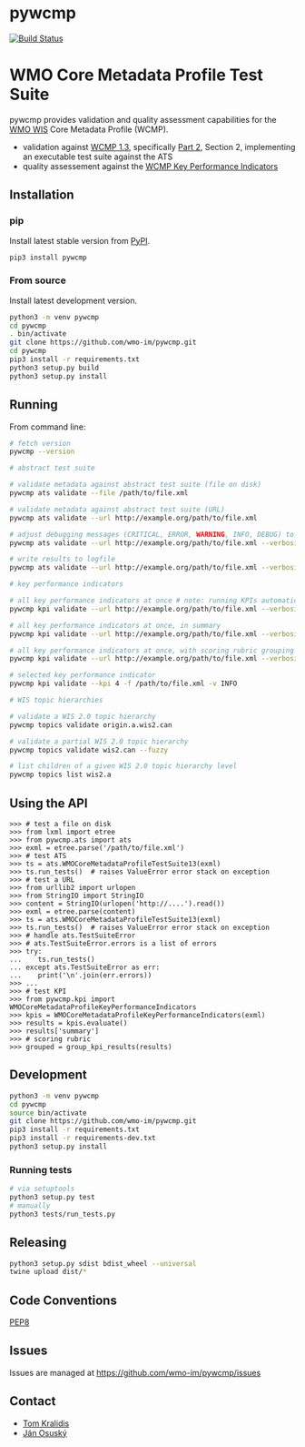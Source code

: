 # pywcmp

[![Build Status](https://github.com/wmo-im/pywcmp/workflows/build%20%E2%9A%99%EF%B8%8F/badge.svg)](https://github.com/wmo-im/pywcmp/actions)

# WMO Core Metadata Profile Test Suite

pywcmp provides validation and quality assessment capabilities for the [WMO
WIS](https://community.wmo.int/activity-areas/wis/wis-overview) Core Metadata
Profile (WCMP).

- validation against [WCMP 1.3](http://wis.wmo.int/2013/metadata/version_1-3-0/WMO_Core_Metadata_Profile_v1.3_Part_1.pdf), specifically [Part 2](http://wis.wmo.int/2013/metadata/version_1-3-0/WMO_Core_Metadata_Profile_v1.3_Part_2.pdf), Section 2, implementing an executable test suite against the ATS
- quality assessement against the [WCMP Key Performance Indicators](https://community.wmo.int/activity-areas/wis/wis-metadata-kpis)

## Installation

### pip

Install latest stable version from [PyPI](https://pypi.org/project/pywcmp).

```bash
pip3 install pywcmp
```

### From source

Install latest development version.

```bash
python3 -m venv pywcmp
cd pywcmp
. bin/activate
git clone https://github.com/wmo-im/pywcmp.git
cd pywcmp
pip3 install -r requirements.txt
python3 setup.py build
python3 setup.py install
```

## Running

From command line:
```bash
# fetch version
pywcmp --version

# abstract test suite

# validate metadata against abstract test suite (file on disk)
pywcmp ats validate --file /path/to/file.xml

# validate metadata against abstract test suite (URL)
pywcmp ats validate --url http://example.org/path/to/file.xml

# adjust debugging messages (CRITICAL, ERROR, WARNING, INFO, DEBUG) to stdout
pywcmp ats validate --url http://example.org/path/to/file.xml --verbosity DEBUG

# write results to logfile
pywcmp ats validate --url http://example.org/path/to/file.xml --verbosity DEBUG --logfile /tmp/foo.txt

# key performance indicators

# all key performance indicators at once # note: running KPIs automatically runs the ats
pywcmp kpi validate --url http://example.org/path/to/file.xml --verbosity DEBUG

# all key performance indicators at once, in summary
pywcmp kpi validate --url http://example.org/path/to/file.xml --verbosity DEBUG --summary

# all key performance indicators at once, with scoring rubric grouping
pywcmp kpi validate --url http://example.org/path/to/file.xml --verbosity DEBUG --group

# selected key performance indicator
pywcmp kpi validate --kpi 4 -f /path/to/file.xml -v INFO

# WIS topic hierarchies

# validate a WIS 2.0 topic hierarchy
pywcmp topics validate origin.a.wis2.can

# validate a partial WIS 2.0 topic hierarchy
pywcmp topics validate wis2.can --fuzzy

# list children of a given WIS 2.0 topic hierarchy level
pywcmp topics list wis2.a

```

## Using the API
```pycon
>>> # test a file on disk
>>> from lxml import etree
>>> from pywcmp.ats import ats
>>> exml = etree.parse('/path/to/file.xml')
>>> # test ATS
>>> ts = ats.WMOCoreMetadataProfileTestSuite13(exml)
>>> ts.run_tests()  # raises ValueError error stack on exception
>>> # test a URL
>>> from urllib2 import urlopen
>>> from StringIO import StringIO
>>> content = StringIO(urlopen('http://....').read())
>>> exml = etree.parse(content)
>>> ts = ats.WMOCoreMetadataProfileTestSuite13(exml)
>>> ts.run_tests()  # raises ValueError error stack on exception
>>> # handle ats.TestSuiteError
>>> # ats.TestSuiteError.errors is a list of errors
>>> try:
...    ts.run_tests()
... except ats.TestSuiteError as err:
...    print('\n'.join(err.errors))
>>> ...
>>> # test KPI
>>> from pywcmp.kpi import WMOCoreMetadataProfileKeyPerformanceIndicators
>>> kpis = WMOCoreMetadataProfileKeyPerformanceIndicators(exml)
>>> results = kpis.evaluate()
>>> results['summary']
>>> # scoring rubric
>>> grouped = group_kpi_results(results)
```

## Development

```bash
python3 -m venv pywcmp
cd pywcmp
source bin/activate
git clone https://github.com/wmo-im/pywcmp.git
pip3 install -r requirements.txt
pip3 install -r requirements-dev.txt
python3 setup.py install
```

### Running tests

```bash
# via setuptools
python3 setup.py test
# manually
python3 tests/run_tests.py
```

## Releasing

```bash
python3 setup.py sdist bdist_wheel --universal
twine upload dist/*
```

## Code Conventions

[PEP8](https://www.python.org/dev/peps/pep-0008)

## Issues

Issues are managed at https://github.com/wmo-im/pywcmp/issues

## Contact

* [Tom Kralidis](https://github.com/tomkralidis)
* [Ján Osuský](https://github.com/josusky)
